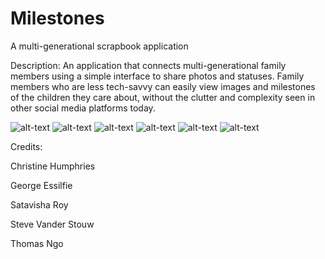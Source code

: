 # Milestones #
A multi-generational scrapbook application

Description:
An application that connects multi-generational family members using a simple interface to share photos and statuses. Family members who are less tech-savvy can easily view images and milestones of the children they care about, without the clutter and complexity seen in other social media platforms today.

![alt-text](https://github.com/TeamGrandpa/scrapbook/blob/iterationFour/src/main/resources/static/markdownImages/Login.JPG "Login")
![alt-text](https://github.com/TeamGrandpa/scrapbook/blob/iterationFour/src/main/resources/static/markdownImages/Homepage.jpg "Home Page")
![alt-text](https://github.com/TeamGrandpa/scrapbook/blob/iterationFour/src/main/resources/static/markdownImages/Alana%20Channel.JPG "channel-view")
![alt-text](https://github.com/TeamGrandpa/scrapbook/blob/iterationFour/src/main/resources/static/markdownImages/AddChild.JPG "add-child")
![alt-text](https://github.com/TeamGrandpa/scrapbook/blob/iterationFour/src/main/resources/static/markdownImages/StatusUpdate.JPG "status-update")
![alt-text](https://github.com/TeamGrandpa/scrapbook/blob/iterationFour/src/main/resources/static/markdownImages/pulldownMenu.JPG "pull-down")







Credits:

Christine Humphries

George Essilfie

Satavisha Roy

Steve Vander Stouw

Thomas Ngo
